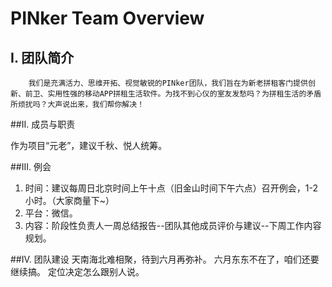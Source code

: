 # PINker Team Overview

## I. 团队简介

        我们是充满活力、思维开拓、视觉敏锐的PINker团队，我们旨在为新老拼租客门提供创新、前卫、实用性强的移动APP拼租生活软件。为找不到心仪的室友发愁吗？为拼租生活的矛盾所烦扰吗？大声说出来，我们帮你解决！

##II. 成员与职责

作为项目“元老”，建议千秋、悦人统筹。

##III. 例会

1. 时间：建议每周日北京时间上午十点（旧金山时间下午六点）召开例会，1-2小时。（大家商量下~）
2. 平台：微信。
3. 内容：阶段性负责人一周总结报告--团队其他成员评价与建议--下周工作内容规划。

##IV. 团队建设
天南海北难相聚，待到六月再弥补。
六月东东不在了，咱们还要继续搞。
定位决定怎么跟别人说。
